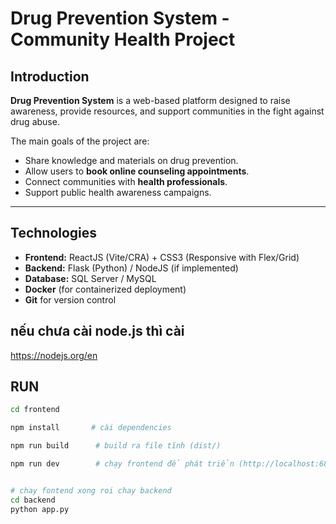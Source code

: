 # Drug Prevention System - Community Health Project

## Introduction

**Drug Prevention System** is a web-based platform designed to raise awareness, provide resources, and support communities in the fight against drug abuse.

The main goals of the project are:

- Share knowledge and materials on drug prevention.
- Allow users to **book online counseling appointments**.
- Connect communities with **health professionals**.
- Support public health awareness campaigns.

---

## Technologies

- **Frontend:** ReactJS (Vite/CRA) + CSS3 (Responsive with Flex/Grid)
- **Backend:** Flask (Python) / NodeJS (if implemented)
- **Database:** SQL Server / MySQL
- **Docker** (for containerized deployment)
- **Git** for version control

## nếu chưa cài node.js thì cài

https://nodejs.org/en

## RUN

```bash
cd frontend

npm install       # cài dependencies

npm run build      # build ra file tĩnh (dist/)

npm run dev        # chạy frontend để phát triển (http://localhost:6868)


# chay fontend xong roi chay backend
cd backend
python app.py

```
